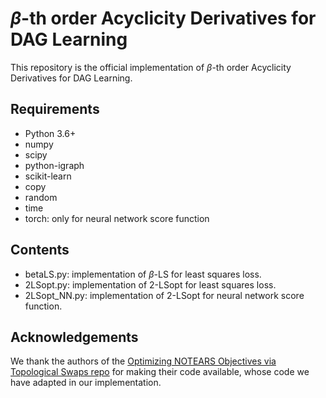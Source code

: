 # $\beta$-th order Acyclicity Derivatives for DAG Learning

This repository is the official implementation of $\beta$-th order Acyclicity Derivatives for DAG Learning.

## Requirements
- Python 3.6+
- numpy
- scipy
- python-igraph
- scikit-learn
- copy
- random
- time
- torch: only for neural network score function

## Contents

- betaLS.py: implementation of $\beta$-LS for least squares loss.
- 2LSopt.py: implementation of $2$-LSopt for least squares loss.
- 2LSopt_NN.py: implementation of $2$-LSopt for neural network score function.

## Acknowledgements

We thank the authors of the [Optimizing NOTEARS Objectives via Topological Swaps repo](https://github.com/Duntrain/TOPO) for making their code available, whose code we have adapted in our implementation.
